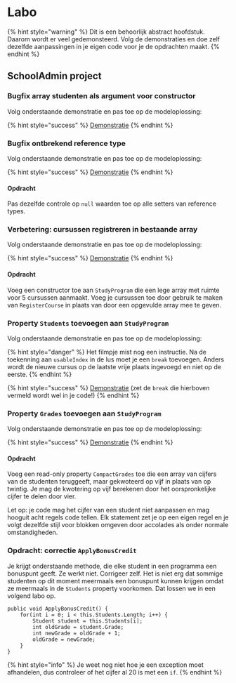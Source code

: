 # Labo

{% hint style="warning" %}
Dit is een behoorlijk abstract hoofdstuk. Daarom wordt er veel gedemonsteerd. Volg de demonstraties en doe zelf dezelfde aanpassingen in je eigen code voor je de opdrachten maakt.
{% endhint %}

## SchoolAdmin project

### Bugfix array studenten als argument voor constructor

Volg onderstaande demonstratie en pas toe op de modeloplossing:

{% hint style="success" %}
[Demonstratie](https://youtu.be/yY30nsUMMtE)
{% endhint %}

### Bugfix ontbrekend reference type

Volg onderstaande demonstratie en pas toe op de modeloplossing:

{% hint style="success" %}
[Demonstratie](https://youtu.be/ozZwxgWOjIM)
{% endhint %}

#### Opdracht

Pas dezelfde controle op `null` waarden toe op alle setters van reference types.

### Verbetering: cursussen registreren in bestaande array

Volg onderstaande demonstratie en pas toe op de modeloplossing:

{% hint style="success" %}
[Demonstratie](https://youtu.be/56Kp2LviIsg)
{% endhint %}

#### Opdracht

Voeg een constructor toe aan `StudyProgram` die een lege array met ruimte voor 5 cursussen aanmaakt. Voeg je cursussen toe door gebruik te maken van `RegisterCourse` in plaats van door een opgevulde array mee te geven.

### Property `Students` toevoegen aan `StudyProgram`

Volg onderstaande demonstratie en pas toe op de modeloplossing:

{% hint style="danger" %}
Het filmpje mist nog een instructie. Na de toekenning aan `usableIndex` in de lus moet je een `break` toevoegen. Anders wordt de nieuwe cursus op de laatste vrije plaats ingevoegd en niet op de eerste.
{% endhint %}

{% hint style="success" %}
[Demonstratie](https://youtu.be/M2VGxVpZDsY) \(zet de `break` die hierboven vermeld wordt wel in je code!\)
{% endhint %}

### Property `Grades` toevoegen aan `StudyProgram`

Volg onderstaande demonstratie en pas toe op de modeloplossing:

{% hint style="success" %}
[Demonstratie](https://youtu.be/UuM0XN0xFE8)
{% endhint %}

#### Opdracht

Voeg een read-only property `CompactGrades` toe die een array van cijfers van de studenten teruggeeft, maar gekwoteerd op vijf in plaats van op twintig. Je mag de kwotering op vijf berekenen door het oorspronkelijke cijfer te delen door vier.

Let op: je code mag het cijfer van een student niet aanpassen en mag hooguit acht regels code tellen. Elk statement zet je op een eigen regel en je volgt dezelfde stijl voor blokken omgeven door accolades als onder normale omstandigheden.

### Opdracht: correctie `ApplyBonusCredit`

Je krijgt onderstaande methode, die elke student in een programma een bonuspunt geeft. Ze werkt niet. Corrigeer zelf. Het is niet erg dat sommige studenten op dit moment meermaals een bonuspunt kunnen krijgen omdat ze meermaals in de `Students` property voorkomen. Dat lossen we in een volgend labo op.

```text
public void ApplyBonusCredit() {
    for(int i = 0; i < this.Students.Length; i++) {
        Student student = this.Students[i];
        int oldGrade = student.Grade;
        int newGrade = oldGrade + 1;
        oldGrade = newGrade;
    }
}
```

{% hint style="info" %}
Je weet nog niet hoe je een exception moet afhandelen, dus controleer of het cijfer al 20 is met een `if`.
{% endhint %}

